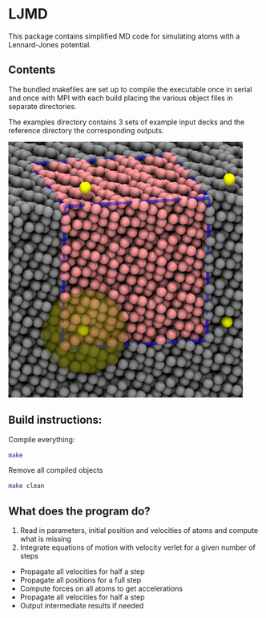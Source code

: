 # LJMD

This package contains simplified MD code for simulating atoms
with a Lennard-Jones potential.


## Contents

The bundled makefiles are set up to compile the executable once
in serial and once with MPI with each build
placing the various object files in separate directories.

The examples directory contains 3 sets of example input decks
and the reference directory the corresponding outputs.

![Liquid Argon Simulation](argon-cutoff.png)

## Build instructions:
Compile everything:

```bash
make
```

Remove all compiled objects
```bash
make clean
```

## What does the program do?

1. Read in parameters, initial position and velocities of atoms and compute what is missing
2. Integrate equations of motion with velocity verlet for a given number of steps
  - Propagate all velocities for half a step
  - Propagate all positions for a full step
  - Compute forces on all atoms to get accelerations
  - Propagate all velocities for half a step
  - Output intermediate results if needed
